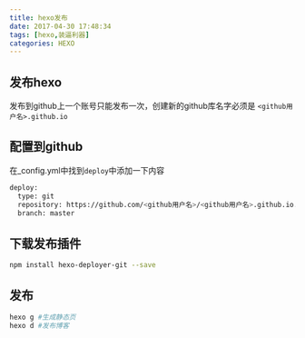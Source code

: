 ```yaml
---
title: hexo发布
date: 2017-04-30 17:48:34
tags: [hexo,装逼利器]
categories: HEXO
---
```

## 发布hexo
发布到github上一个账号只能发布一次，创建新的github库名字必须是
`<github用户名>.github.io`
## 配置到github
在_config.yml中找到`deploy`中添加一下内容
<!--more-->
```bash
deploy:
  type: git
  repository: https://github.com/<github用户名>/<github用户名>.github.io.git
  branch: master
```
## 下载发布插件
```bash
npm install hexo-deployer-git --save
```
## 发布
```bash
hexo g #生成静态页
hexo d #发布博客
```
